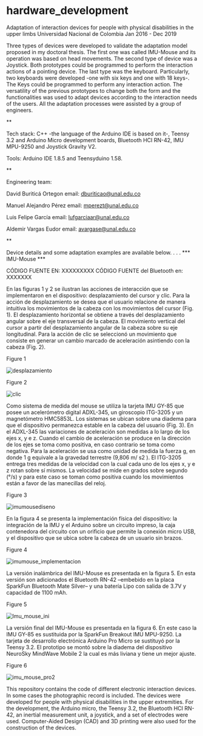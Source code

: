 # hardware_development

Adaptation of interaction devices for people with physical disabilities in the upper limbs
Universidad Nacional de Colombia
Jan 2016 - Dec 2019

Three types of devices were developed to validate the adaptation model proposed in my doctoral thesis. The first one was called IMU-Mouse and its operation was based on head movements. The second type of device was a Joystick. Both prototypes could be programmed to perform the interaction actions of a pointing device. The last type was the keyboard. Particularly, two keyboards were developed -one with six keys and one with 18 keys-. The Keys could be programmed to perform any interaction action. The versatility of the previous prototypes to change both the form and the functionalities was used to adapt devices according to the interaction needs of the users.  All the adaptation processes were assisted by a group of engineers.

**

Tech stack: C++ -the language of the Arduino IDE is based on it-, Teensy 3.2 and Arduino Micro development boards, Bluetooth HCI RN-42, IMU MPU-9250 and Joystick Gravity V2.

Tools: Arduino IDE 1.8.5 and Teensyduino 1.58.

**

Engineering team:

David Buriticá Ortegon
email: dburiticao@unal.edu.co

Manuel Alejandro Pérez
email: mperezt@unal.edu.co

Luis Felipe García
email: lufgarciaar@unal.edu.co

Aldemir Vargas Eudor
email: avargase@unal.edu.co

**

Device details and some adaptation examples are available below.
.
.
.
*** IMU-Mouse ***

CÓDIGO FUENTE EN: XXXXXXXXX
CÓDIGO FUENTE del Bluetooth en: XXXXXXX

En las figuras 1 y 2  se ilustran las acciones de interacción que se implementaron en el dispositivo: desplazamiento del cursor y clic. Para la acción de desplazamiento se desea que el usuario relacione de manera intuitiva los movimientos de la cabeza con los movimientos del cursor (Fig. 1). El desplazamiento horizontal se obtiene a través del desplazamiento angular sobre el eje transversal de la cabeza. El movimiento vertical del cursor a partir del desplazamiento angular de la cabeza sobre su eje longitudinal. Para la acción de clic se seleccionó un movimiento que consiste en generar un cambio marcado de aceleración asintiendo con la cabeza (Fig. 2).

Figure 1

![desplazamiento](https://user-images.githubusercontent.com/116608938/231599644-7c55861f-ead5-49a9-aebc-a1195f6963ee.png)

Figure 2

![clic](https://user-images.githubusercontent.com/116608938/231599828-8b40e5cc-463f-452c-afd0-b5610722e95a.png)

Como sistema de medida del mouse se utiliza la tarjeta IMU GY-85 que posee un acelerómetro digital ADXL-345, un giroscopio ITG-3205 y un magnetómetro HMC5853L. Los sistemas se ubican sobre una diadema para que el dispositivo permanezca estable en la cabeza del usuario (Fig. 3). En el ADXL-345 las variaciones de aceleración son medidas a lo largo de los ejes x, y e z. Cuando el cambio de aceleración se produce en la dirección de los ejes se toma como positiva, en caso contrario se toma como negativa. Para la aceleración se usa como unidad de medida la fuerza g, en donde 1 g equivale a la gravedad terrestre (9,806 m/ s2 ). El ITG-3205 entrega tres medidas de la velocidad con la cual cada uno de los ejes x, y e z rotan sobre sí mismos. La velocidad se mide en grados sobre segundo (°/s) y para este caso se toman como positiva cuando los movimientos están a favor de las manecillas del reloj.

Figure 3

![imumousediseno](https://user-images.githubusercontent.com/116608938/231600101-6333fb48-069d-4283-bb89-2a4ec42cfc54.png)

En la figura 4 se presenta la implementación física del dispositivo: la integración de la IMU y el Arduino sobre un circuito impreso, la caja contenedora del circuito con un orificio que permite la conexión micro USB, y el dispositivo que se ubica sobre la cabeza de un usuario sin brazos.

Figure 4

![imumouse_implementacion](https://user-images.githubusercontent.com/116608938/231600456-c530d5b1-6c58-4558-b901-6ee37cef1846.png)

La versión inalámbrica del IMU-Mouse es presentada en la figura 5. En esta versión son adicionados el Bluetooth RN-42 –embebido en la placa SparkFun Bluetooth Mate Silver– y una batería Lipo con salida de 3.7V y capacidad de 1100 mAh.

Figure 5

![Imu_mouse_ini](https://user-images.githubusercontent.com/116608938/231603412-df2153b6-3046-49c4-bc24-03e9fcce8abe.png)

La versión final del IMU-Mouse es presentada en la figura 6. En este caso la IMU GY-85 es sustituida por la SparkFun Breakout IMU MPU-9250. La tarjeta de desarrollo electrónica Arduino Pro Micro se sustituyó por la Teensy 3.2. El prototipo se montó sobre la diadema del dispositivo NeuroSky MindWave Mobile 2 la cual es más liviana y tiene un mejor ajuste.

Figure 6

![imu_mouse_pro2](https://user-images.githubusercontent.com/116608938/231605984-8642cc7b-680e-4f9d-adfd-8718ceee878d.png)






This repository contains the code of different electronic interaction devices. In some cases the photographic record is included. The devices were developed for people with physical disabilities in the upper extremities. For the development, the Arduino micro, the Teensy 3.2, the Bluetooth HCI RN-42, an inertial measurement unit, a joystick, and a set of electrodes were used. Computer-Aided Design (CAD) and 3D printing were also used for the construction of the devices.
